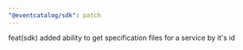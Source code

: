 ```yaml
---
"@eventcatalog/sdk": patch
---
```


feat(sdk) added ability to get specification files for a service by it's id
